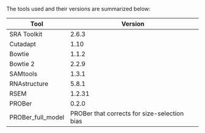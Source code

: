 The tools used and their versions are summarized below:

Tool | Version
---- | -------
SRA Toolkit | 2.6.3
Cutadapt | 1.10
Bowtie | 1.1.2
Bowtie 2 | 2.2.9
SAMtools | 1.3.1
RNAstructure | 5.8.1
RSEM | 1.2.31
PROBer | 0.2.0
PROBer_full_model | PROBer that corrects for size-selection bias
